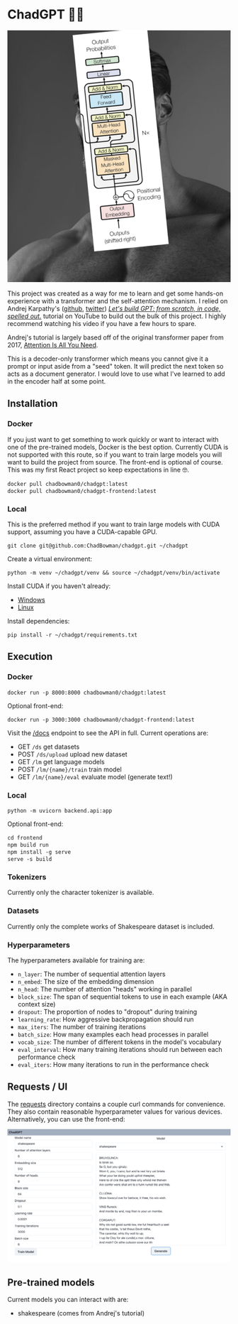 # ChadGPT 🦾🤖

![ChadGPT](https://github.com/ChadBowman/ChadGPT/blob/master/assets/chadgpt.png)

This project was created as a way for me to learn and get some hands-on experience with a transformer and the self-attention mechanism. I relied on Andrej Karpathy's ([github](https://github.com/karpathy), [twitter](https://twitter.com/karpathy)) _[Let's build GPT: from scratch, in code, spelled out.](https://www.youtube.com/watch?v=kCc8FmEb1nY&t=6050s&ab_channel=AndrejKarpathy)_ tutorial on YouTube to build out the bulk of this project. I highly recommend watching his video if you have a few hours to spare.

Andrej's tutorial is largely based off of the original transformer paper from 2017, [Attention Is All You Need](https://arxiv.org/pdf/1706.03762.pdf?).

This is a decoder-only transformer which means you cannot give it a prompt or input aside from a "seed" token. It will predict the next token so acts as a document generator. I would love to use what I've learned to add in the encoder half at some point.

## Installation
### Docker
If you just want to get something to work quickly or want to interact with one of the pre-trained models, Docker is the best option. Currently CUDA is not supported with this route, so if you want to train large models you will want to build the project from source. The front-end is optional of course. This was my first React project so keep expectations in line 🤓.
```
docker pull chadbowman0/chadgpt:latest
docker pull chadbowman0/chadgpt-frontend:latest
```

### Local
This is the preferred method if you want to train large models with CUDA support, assuming you have a CUDA-capable GPU.
```
git clone git@github.com:ChadBowman/chadgpt.git ~/chadgpt
```

Create a virtual environment:
```
python -m venv ~/chadgpt/venv && source ~/chadgpt/venv/bin/activate
```

Install CUDA if you haven't already:
* [Windows](https://docs.nvidia.com/cuda/cuda-installation-guide-microsoft-windows/)
* [Linux](https://docs.nvidia.com/cuda/cuda-installation-guide-linux/)

Install dependencies:
```
pip install -r ~/chadgpt/requirements.txt
```

## Execution
### Docker
```
docker run -p 8000:8000 chadbowman0/chadgpt:latest
```

Optional front-end:
```
docker run -p 3000:3000 chadbowman0/chadgpt-frontend:latest
```

Visit the [/docs](http://localhost:8000/docs) endpoint to see the API in full. Current operations are:
* GET `/ds` get datasets
* POST `/ds/upload` upload new dataset
* GET `/lm` get language models
* POST `/lm/{name}/train` train model
* GET `/lm/{name}/eval` evaluate model (generate text!)

### Local
```
python -m uvicorn backend.api:app
```

Optional front-end:
```
cd frontend
npm build run
npm install -g serve
serve -s build
```

### Tokenizers
Currently only the character tokenizer is available.

### Datasets
Currently only the complete works of Shakespeare dataset is included.

### Hyperparameters

The hyperparameters available for training are:
* `n_layer`: The number of sequential attention layers
* `n_embed`: The size of the embedding dimension
* `n_head`: The number of attention "heads" working in parallel
* `block_size`: The span of sequential tokens to use in each example (AKA context size)
* `dropout`: The proportion of nodes to "dropout" during training
* `learning_rate`: How aggressive backpropagation should run
* `max_iters`: The number of training iterations
* `batch_size`: How many examples each head processes in parallel
* `vocab_size`: The number of different tokens in the model's vocabulary
* `eval_interval`: How many training iterations should run between each performance check
* `eval_iters`: How many iterations to run in the performance check

## Requests / UI
The [requests](https://github.com/ChadBowman/ChadGPT/blob/master/requests) directory contains a couple curl commands for convenience. They also contain reasonable hyperparameter values for various devices. Alternatively, you can use the front-end:

![ui](https://github.com/ChadBowman/ChadGPT/blob/master/assets/ui.png)

## Pre-trained models
Current models you can interact with are:
* shakespeare (comes from Andrej's tutorial)

